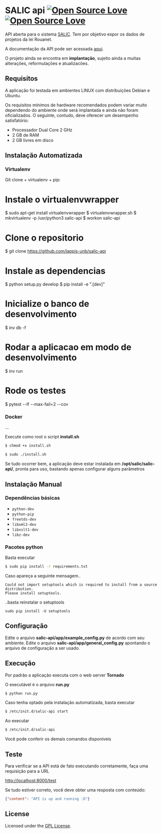 # SALIC api [![Open Source Love](https://badges.frapsoft.com/os/v1/open-source.svg?v=102)](https://github.com/ellerbrock/open-source-badge/) [![Open Source Love](https://badges.frapsoft.com/os/gpl/gpl.svg?v=102)](http://www.gnu.org/licenses/gpl.html)


API aberta para o sistema [SALIC](http://salic.cultura.gov.br/cidadao/consultar). Tem por objetivo expor os dados de projetos da lei Rouanet.

A documentação da API pode ser acessada [aqui](http://api.salic.cultura.gov.br/doc/).

O projeto ainda se encontra em **implantação**, sujeito ainda a muitas alterações, reformulações e atualizacões.



## Requisitos

A aplicação foi testada em ambientes LINUX com distribuições Debian e Ubuntu.

Os requisitos mínimos de hardware recomendados podem variar muito dependendo do ambiente
onde será implantada e ainda não foram oficializados. O seguinte, contudo, deve oferecer um desempenho
satisfatório:

-	Processador Dual Core 2 GHz
-	2 GB de RAM
-	2 GB livres em disco

## Instalação Automatizada

### Virtualenv

Git clone + virtualenv + pip:
  
  # Instale o virtualenvwrapper 
  $ sudo apt-get install virtualenvwrapper
  $ virtualenvwrapper.sh
  $ mkvirtualenv -p /usr/python3 salic-api
  $ workon salic-api
  
  # Clone o repositorio
  $ git clone https://github.com/lappis-unb/salic-api
  
  # Instale as dependencias
  $ python setup.py develop
  $ pip install -e ".[dev]"
  
  # Inicialize o banco de desenvolvimento
  $ inv db -f
  
  # Rodar a aplicacao em modo de desenvolvimento
  $ inv run
  
  # Rode os testes
  $ pytest --lf --max-fail=2 --cov
  

### Docker
...


Execute como root o script **install.sh**

```bash
$ chmod +x install.sh
```

```bash
$ sudo ./install.sh
```

Se tudo ocorrer bem, a aplicação deve estar instalada em **/opt/salic/salic-api/**, pronta para uso, bastando apenas configurar alguns parâmetros

## Instalação Manual

### Dependências básicas

-	`python-dev`
-	`python-pip`
-	`freetds-dev`
-	`libxml2-dev`
- `libxslt1-dev`
- `libz-dev`

### Pacotes python

Basta executar

```bash
$ sudo pip install -r requirements.txt
```

Caso apareça a seguinte mensagem..
 ```bashs
 Could not import setuptools which is required to install from a source distribution.
 Please install setuptools.
 ```
 ..basta reinstalar o setuptools
 ```bashs
 sudo pip install -U setuptools
 ```
 
 

## Configuração

Edite o arquivo **salic-api/app/example_config.py** de acordo com seu ambiente.
Edite o arquivo **salic-api/app/general_config.py** apontando o arquivo de configuração a ser usado.

## Execução

Por padrão a aplicação executa com o web server **Tornado**

O executável é o arquivo  **run.py**

```bash
$ python run.py
```

Caso tenha optado pela instalação automatizada, basta executar

```bash
$ /etc/init.d/salic-api start
```


Ao executar

```bash
$ /etc/init.d/salic-api
```

Você pode conferir os demais comandos disponíveis

## Teste

Para verificar se a API está de fato executando corretamente, faça uma requisição para a URL

[http://localhost:8000/test](http://localhost:8000/test)

Se tudo estiver correto, você deve obter uma resposta com conteúdo:

```json
{"content": "API is up and running :D"}
```

## License

Licensed under the [GPL License](http://www.gnu.org/licenses/gpl.html).
